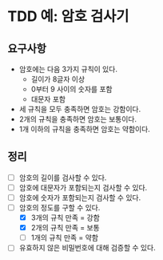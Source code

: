 # TDD 예: 암호 검사기

## 요구사항

- 암호에는 다음 3가지 규칙이 있다.
    - 길이가 8글자 이상
    - 0부터 9 사이의 숫자를 포함
    - 대문자 포함
- 세 규칙을 모두 충족하면 암호는 강함이다.
- 2개의 규칙을 충족하면 암호는 보통이다.
- 1개 이하의 규칙을 충족하면 암호는 약함이다.

## 정리

- [ ] 암호의 길이를 검사할 수 있다.
- [ ] 암호에 대문자가 포함되는지 검사할 수 있다.
- [ ] 암호에 숫자가 포함되는지 검사할 수 있다.
- [ ] 암호의 정도를 구할 수 있다.
    - [X] 3개의 규칙 만족 = 강함
    - [X] 2개의 규칙 만족 = 보통
    - [ ] 1개의 규칙 만족 = 약함
- [ ] 유효하지 않은 비밀번호에 대해 검증할 수 있다.
